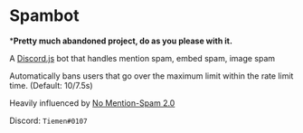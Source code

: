 # Spambot

***Pretty much abandoned project, do as you please with it.**

A [Discord.js](https://github.com/hydrabolt/discord.js) bot that handles mention spam, embed spam, image spam

Automatically bans users that go over the maximum limit within the rate limit time. (Default: 10/7.5s)

Heavily influenced by [No Mention-Spam 2.0](https://github.com/eslachance/nms2)

Discord: `Tiemen#0107`
